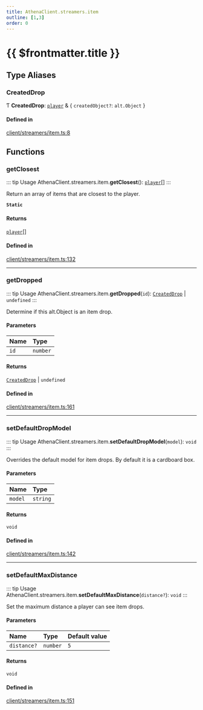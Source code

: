 ```yaml
---
title: AthenaClient.streamers.item
outline: [1,3]
order: 0
---
```


# {{ $frontmatter.title }}


## Type Aliases

### CreatedDrop

Ƭ **CreatedDrop**: [`player`](server_config.md#player) & { `createdObject?`: `alt.Object`  }

#### Defined in

[client/streamers/item.ts:8](https://github.com/Stuyk/altv-athena/blob/d9ae327/src/core/client/streamers/item.ts#L8)

## Functions

### getClosest

::: tip Usage
AthenaClient.streamers.item.**getClosest**(): [`player`](server_config.md#player)[]
:::

Return an array of items that are closest to the player.

**`Static`**

#### Returns

[`player`](server_config.md#player)[]

#### Defined in

[client/streamers/item.ts:132](https://github.com/Stuyk/altv-athena/blob/d9ae327/src/core/client/streamers/item.ts#L132)

___

### getDropped

::: tip Usage
AthenaClient.streamers.item.**getDropped**(`id`): [`CreatedDrop`](client_streamers_item.md#CreatedDrop) \| `undefined`
:::

Determine if this alt.Object is an item drop.

#### Parameters

| Name | Type |
| :------ | :------ |
| `id` | `number` |

#### Returns

[`CreatedDrop`](client_streamers_item.md#CreatedDrop) \| `undefined`

#### Defined in

[client/streamers/item.ts:161](https://github.com/Stuyk/altv-athena/blob/d9ae327/src/core/client/streamers/item.ts#L161)

___

### setDefaultDropModel

::: tip Usage
AthenaClient.streamers.item.**setDefaultDropModel**(`model`): `void`
:::

Overrides the default model for item drops.
By default it is a cardboard box.

#### Parameters

| Name | Type |
| :------ | :------ |
| `model` | `string` |

#### Returns

`void`

#### Defined in

[client/streamers/item.ts:142](https://github.com/Stuyk/altv-athena/blob/d9ae327/src/core/client/streamers/item.ts#L142)

___

### setDefaultMaxDistance

::: tip Usage
AthenaClient.streamers.item.**setDefaultMaxDistance**(`distance?`): `void`
:::

Set the maximum distance a player can see item drops.

#### Parameters

| Name | Type | Default value |
| :------ | :------ | :------ |
| `distance?` | `number` | `5` |

#### Returns

`void`

#### Defined in

[client/streamers/item.ts:151](https://github.com/Stuyk/altv-athena/blob/d9ae327/src/core/client/streamers/item.ts#L151)
